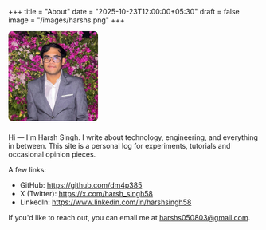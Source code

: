 +++
title = "About"
date = "2025-10-23T12:00:00+05:30"
draft = false
image = "/images/harshs.png"
+++

<figure class="about-avatar" style="margin:0 0 1.5rem 0;">
  <img src="/images/harshs.jpg" alt="Harsh Singh" style="width:180px;height:180px;border-radius:8px;object-fit:cover;display:block;" />
</figure>

Hi — I'm Harsh Singh. I write about technology, engineering, and everything in between. This site is a personal log for experiments, tutorials and occasional opinion pieces.

A few links:

- GitHub: https://github.com/dm4p385
- X (Twitter): https://x.com/harsh_singh58
- LinkedIn: https://www.linkedin.com/in/harshsingh58

If you'd like to reach out, you can email me at harshs050803@gmail.com.
